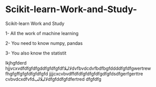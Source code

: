 # Scikit-learn-Work-and-Study-
Scikit-learn Work and Study 

1- All the work of machine learning

2- You need to know numpy, pandas

3- You also know the statistit      

lkjhgfderd
hjjvcxvdfdfgfdfgddfgfdfgfdfلالبلاdvfbvdcdvfbdfbgfddddfgfdfgwertrew
    fhgfgffgfgfdfgfdfgfd
jjjjcxcvbvdffdfdfgfdfgfdfgdfgfdsdfgerfgerttre
cvbvdcxdfvfdلالبلالبdfgfddfgfdfertred
dfgfdfg
